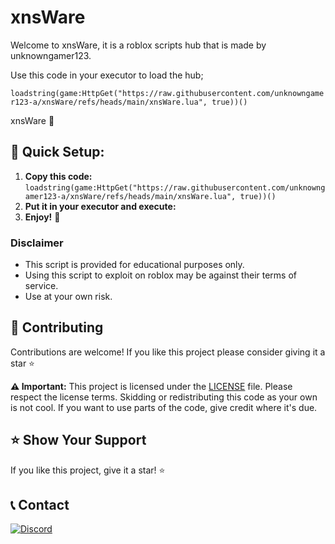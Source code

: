 # xnsWare

Welcome to xnsWare, it is a roblox scripts hub that is made by unknowngamer123.

Use this code in your executor to load the hub;

```loadstring(game:HttpGet("https://raw.githubusercontent.com/unknowngamer123-a/xnsWare/refs/heads/main/xnsWare.lua", true))()```

xnsWare 🤖

## 🚀 Quick Setup:

1. **Copy this code:** ```loadstring(game:HttpGet("https://raw.githubusercontent.com/unknowngamer123-a/xnsWare/refs/heads/main/xnsWare.lua", true))()```
2. **Put it in your executor and execute:**
3. **Enjoy!** 🎉

### Disclaimer

- This script is provided for educational purposes only. 
- Using this script to exploit on roblox may be against their terms of service. 
- Use at your own risk.


## 🤝 Contributing

Contributions are welcome! If you like this project please consider giving it a star ⭐ 

**⚠️ Important:**  This project is licensed under the [LICENSE](https://github.com/unknowngamer123-a/xnsWare/blob/main/LICENSE) file. Please respect the license terms. Skidding or redistributing this code as your own is not cool. If you want to use parts of the code, give credit where it's due.


## ⭐️ Show Your Support

If you like this project, give it a star! ⭐


##  📞 Contact

[![Discord](https://img.shields.io/discord/1304558291493457950?style=for-the-badge&logo=discord)](https://discord.gg/rFyJZwd7rg)
